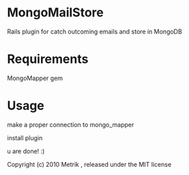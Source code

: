 MongoMailStore
==============

Rails plugin for catch outcoming emails and store in MongoDB

Requirements
=======

  MongoMapper gem

Usage
=======

  make a proper connection to mongo_mapper

  install plugin

  u are done! :)


Copyright (c) 2010 Metrik , released under the MIT license
